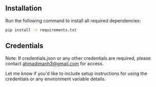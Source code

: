 ## Installation

Run the following command to install all required dependencies:

```bash
pip install -r requirements.txt
```

## Credentials

Note: If credentials.json or any other credentials are required, please contact ahmadimanh3@gmail.com for access.

Let me know if you'd like to include setup instructions for using the credentials or any environment variable details.
